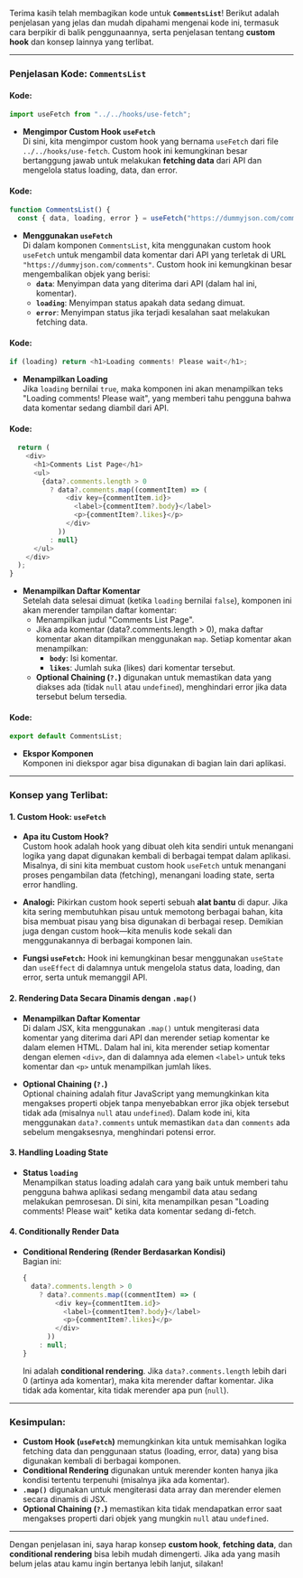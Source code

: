 Terima kasih telah membagikan kode untuk **`CommentsList`**! Berikut adalah penjelasan yang jelas dan mudah dipahami mengenai kode ini, termasuk cara berpikir di balik penggunaannya, serta penjelasan tentang **custom hook** dan konsep lainnya yang terlibat.

---

### **Penjelasan Kode: `CommentsList`**

#### Kode:

```javascript
import useFetch from "../../hooks/use-fetch";
```

- **Mengimpor Custom Hook `useFetch`**  
  Di sini, kita mengimpor custom hook yang bernama `useFetch` dari file `../../hooks/use-fetch`. Custom hook ini kemungkinan besar bertanggung jawab untuk melakukan **fetching data** dari API dan mengelola status loading, data, dan error.

#### Kode:

```javascript
function CommentsList() {
  const { data, loading, error } = useFetch("https://dummyjson.com/comments");
```

- **Menggunakan `useFetch`**  
  Di dalam komponen `CommentsList`, kita menggunakan custom hook `useFetch` untuk mengambil data komentar dari API yang terletak di URL `"https://dummyjson.com/comments"`. Custom hook ini kemungkinan besar mengembalikan objek yang berisi:
  - **`data`**: Menyimpan data yang diterima dari API (dalam hal ini, komentar).
  - **`loading`**: Menyimpan status apakah data sedang dimuat.
  - **`error`**: Menyimpan status jika terjadi kesalahan saat melakukan fetching data.

#### Kode:

```javascript
if (loading) return <h1>Loading comments! Please wait</h1>;
```

- **Menampilkan Loading**  
  Jika `loading` bernilai `true`, maka komponen ini akan menampilkan teks "Loading comments! Please wait", yang memberi tahu pengguna bahwa data komentar sedang diambil dari API.

#### Kode:

```javascript
  return (
    <div>
      <h1>Comments List Page</h1>
      <ul>
        {data?.comments.length > 0
          ? data?.comments.map((commentItem) => (
              <div key={commentItem.id}>
                <label>{commentItem?.body}</label>
                <p>{commentItem?.likes}</p>
              </div>
            ))
          : null}
      </ul>
    </div>
  );
}
```

- **Menampilkan Daftar Komentar**  
  Setelah data selesai dimuat (ketika `loading` bernilai `false`), komponen ini akan merender tampilan daftar komentar:
  - Menampilkan judul "Comments List Page".
  - Jika ada komentar (data?.comments.length > 0), maka daftar komentar akan ditampilkan menggunakan `map`. Setiap komentar akan menampilkan:
    - **`body`**: Isi komentar.
    - **`likes`**: Jumlah suka (likes) dari komentar tersebut.
  - **Optional Chaining (`?.`)** digunakan untuk memastikan data yang diakses ada (tidak `null` atau `undefined`), menghindari error jika data tersebut belum tersedia.

#### Kode:

```javascript
export default CommentsList;
```

- **Ekspor Komponen**  
  Komponen ini diekspor agar bisa digunakan di bagian lain dari aplikasi.

---

### **Konsep yang Terlibat:**

#### 1. **Custom Hook: `useFetch`**

- **Apa itu Custom Hook?**  
  Custom hook adalah hook yang dibuat oleh kita sendiri untuk menangani logika yang dapat digunakan kembali di berbagai tempat dalam aplikasi. Misalnya, di sini kita membuat custom hook `useFetch` untuk menangani proses pengambilan data (fetching), menangani loading state, serta error handling.

- **Analogi:**
  Pikirkan custom hook seperti sebuah **alat bantu** di dapur. Jika kita sering membutuhkan pisau untuk memotong berbagai bahan, kita bisa membuat pisau yang bisa digunakan di berbagai resep. Demikian juga dengan custom hook—kita menulis kode sekali dan menggunakannya di berbagai komponen lain.

- **Fungsi `useFetch`:**
  Hook ini kemungkinan besar menggunakan `useState` dan `useEffect` di dalamnya untuk mengelola status data, loading, dan error, serta untuk memanggil API.

#### 2. **Rendering Data Secara Dinamis dengan `.map()`**

- **Menampilkan Daftar Komentar**  
  Di dalam JSX, kita menggunakan `.map()` untuk mengiterasi data komentar yang diterima dari API dan merender setiap komentar ke dalam elemen HTML. Dalam hal ini, kita merender setiap komentar dengan elemen `<div>`, dan di dalamnya ada elemen `<label>` untuk teks komentar dan `<p>` untuk menampilkan jumlah likes.

- **Optional Chaining (`?.`)**  
  Optional chaining adalah fitur JavaScript yang memungkinkan kita mengakses properti objek tanpa menyebabkan error jika objek tersebut tidak ada (misalnya `null` atau `undefined`). Dalam kode ini, kita menggunakan `data?.comments` untuk memastikan `data` dan `comments` ada sebelum mengaksesnya, menghindari potensi error.

#### 3. **Handling Loading State**

- **Status `loading`**  
  Menampilkan status loading adalah cara yang baik untuk memberi tahu pengguna bahwa aplikasi sedang mengambil data atau sedang melakukan pemrosesan. Di sini, kita menampilkan pesan "Loading comments! Please wait" ketika data komentar sedang di-fetch.

#### 4. **Conditionally Render Data**

- **Conditional Rendering (Render Berdasarkan Kondisi)**  
  Bagian ini:
  ```javascript
  {
    data?.comments.length > 0
      ? data?.comments.map((commentItem) => (
          <div key={commentItem.id}>
            <label>{commentItem?.body}</label>
            <p>{commentItem?.likes}</p>
          </div>
        ))
      : null;
  }
  ```
  Ini adalah **conditional rendering**. Jika `data?.comments.length` lebih dari 0 (artinya ada komentar), maka kita merender daftar komentar. Jika tidak ada komentar, kita tidak merender apa pun (`null`).

---

### **Kesimpulan:**

- **Custom Hook (`useFetch`)** memungkinkan kita untuk memisahkan logika fetching data dan penggunaan status (loading, error, data) yang bisa digunakan kembali di berbagai komponen.
- **Conditional Rendering** digunakan untuk merender konten hanya jika kondisi tertentu terpenuhi (misalnya jika ada komentar).
- **`.map()`** digunakan untuk mengiterasi data array dan merender elemen secara dinamis di JSX.
- **Optional Chaining (`?.`)** memastikan kita tidak mendapatkan error saat mengakses properti dari objek yang mungkin `null` atau `undefined`.

---

Dengan penjelasan ini, saya harap konsep **custom hook**, **fetching data**, dan **conditional rendering** bisa lebih mudah dimengerti. Jika ada yang masih belum jelas atau kamu ingin bertanya lebih lanjut, silakan!
